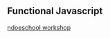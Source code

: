 ## Functional Javascript

[ndoeschool workshop](https://github.com/timoxley/functional-javascript-workshop)
